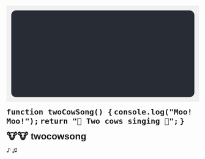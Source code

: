 <svg xmlns="http://www.w3.org/2000/svg" viewBox="0 0 400 200">
  <defs>
    <style>
      .coding { font: bold 20px monospace; }
      .cow { font: bold 24px sans-serif; }
    </style>
  </defs>
  
  <!-- 배경 -->
  <rect width="100%" height="100%" fill="#f0f0f0"/>
  
  <!-- 코드 배경 -->
  <rect x="10" y="10" width="380" height="180" rx="10" ry="10" fill="#282c34"/>
  
  <!-- 코드 라인 -->
  <text x="30" y="40" fill="#61afef" class="coding">function twoCowSong() {</text>
  <text x="50" y="70" fill="#98c379" class="coding">console.log("Moo! Moo!");</text>
  <text x="50" y="100" fill="#98c379" class="coding">return "🎵 Two cows singing 🎵";</text>
  <text x="30" y="130" fill="#61afef" class="coding">}</text>
  
  <!-- 소 이모지와 텍스트 -->
  <text x="30" y="170" fill="#e06c75" class="cow">🐮🐮 twocowsong</text>
  
  <!-- 음표 -->
  <text x="340" y="50" fill="#c678dd" font-size="40">♪</text>
  <text x="360" y="90" fill="#c678dd" font-size="40">♫</text>
</svg>
